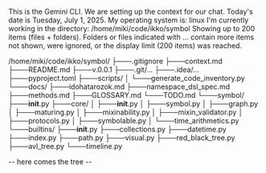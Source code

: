 This is the Gemini CLI. We are setting up the context for our chat.
  Today's date is Tuesday, July 1, 2025.
  My operating system is: linux
  I'm currently working in the directory: /home/miki/code/ikko/symbol
  Showing up to 200 items (files + folders). Folders or files indicated with ... contain more items not shown, were ignored, or the display limit (200 items) was reached.

/home/miki/code/ikko/symbol/
├───.gitignore
├───context.md
├───README.md
├───v.0.0.1
├───.git/...
├───.idea/...
├───pyproject.toml
├───scripts/
│   └───generate_code_inventory.py
└───docs/
    ├───idohatarozok.md
    ├───namespace_dsl_spec.md
    ├───methods.md
    ├───GLOSSARY.md
    └───TODO.md
└───symbol/
    ├───__init__.py
    ├───core/
    │   ├───__init__.py
    │   ├───symbol.py
    │   ├───graph.py
    │   ├───maturing.py
    │   ├───mixinability.py
    │   ├───mixin_validator.py
    │   ├───protocols.py
    │   ├───symbolable.py
    │   └───time_arithmetics.py
    └───builtins/
        ├───__init__.py
        ├───collections.py
        ├───datetime.py
        ├───index.py
        ├───path.py
        ├───visual.py
        ├───red_black_tree.py
        ├───avl_tree.py
        └───timeline.py


-- here comes the tree --


